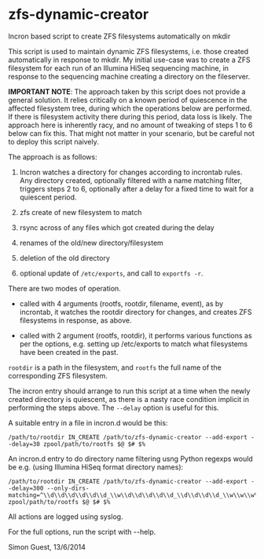 zfs-dynamic-creator
===================

Incron based script to create ZFS filesystems automatically on mkdir

This script is used to maintain dynamic ZFS filesystems, i.e. those
created automatically in response to mkdir.  My initial use-case was
to create a ZFS filesystem for each run of an Illumina HiSeq
sequencing machine, in response to the sequencing machine creating a
directory on the fileserver.

**IMPORTANT NOTE**: The approach taken by this script does not provide
a general solution.  It relies critically on a known period of
quiescence in the affected filesystem tree, during which the
operations below are performed.  If there is filesystem activity there
during this period, data loss is likely.  The approach here is
inherently racy, and no amount of tweaking of steps 1 to 6 below can
fix this.  That might not matter in your scenario, but be careful not
to deploy this script naively.

The approach is as follows:

1. Incron watches a directory for changes according to incrontab rules.
   Any directory created, optionally filtered with a name matching
   filter, triggers steps 2 to 6, optionally after a delay for a fixed
   time to wait for a quiescent period.

2. zfs create of new filesystem to match

3. rsync across of any files which got created during the delay

4. renames of the old/new directory/filesystem

5. deletion of the old directory

6. optional update of `/etc/exports`, and call to `exportfs -r`.

There are two modes of operation.

* called with 4 arguments (rootfs, rootdir, filename, event), as by incrontab,
  it watches the rootdir directory for changes, and creates ZFS
  filesystems in response, as above.

* called with 2 argument (rootfs, rootdir), it performs various
  functions as per the options, e.g. setting up /etc/exports to match
  what filesystems have been created in the past.

`rootdir` is a path in the filesystem, and `rootfs` the full name of the
corresponding ZFS filesystem.

The incron entry should arrange to run this script at a time when
the newly created directory is quiescent, as there is a nasty race
condition implicit in performing the steps above.  The `--delay` option
is useful for this.

A suitable entry in a file in incron.d would be this:

    /path/to/rootdir IN_CREATE /path/to/zfs-dynamic-creator --add-export --delay=30 zpool/path/to/rootfs $@ $# $%

An incron.d entry to do directory name filtering usng Python regexps
would be e.g. (using Illumina HiSeq format directory names):

    /path/to/rootdir IN_CREATE /path/to/zfs-dynamic-creator --add-export --delay=300 --only-dirs-matching=^\\d\\d\\d\\d\\d\\d_\\w\\d\\d\\d\\d\\d_\\d\\d\\d\\d_\\w\\w\\w\\w\\w\\w\\w\\w\\w\\w$ zpool/path/to/rootfs $@ $# $%

All actions are logged using syslog.

For the full options, run the script with --help.

Simon Guest, 13/6/2014
